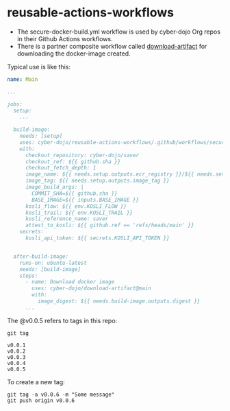 # reusable-actions-workflows

- The secure-docker-build.yml workflow is used by cyber-dojo Org repos in their Github Actions workflows.
- There is a partner composite workflow called [download-artifact](https://github.com/cyber-dojo/download-artifact) for downloading the docker-image created.


Typical use is like this:

```yml
name: Main

...

jobs:
  setup:
    ...
  
  build-image:
    needs: [setup]    
    uses: cyber-dojo/reusable-actions-workflows/.github/workflows/secure-docker-build.yml@main
    with:
      checkout_repository: cyber-dojo/saver
      checkout_ref: ${{ github.sha }}
      checkout_fetch_depth: 1
      image_name: ${{ needs.setup.outputs.ecr_registry }}/${{ needs.setup.outputs.service_name }}
      image_tag: ${{ needs.setup.outputs.image_tag }}
      image_build_args: |
        COMMIT_SHA=${{ github.sha }}
        BASE_IMAGE=${{ inputs.BASE_IMAGE }}
      kosli_flow: ${{ env.KOSLI_FLOW }}
      kosli_trail: ${{ env.KOSLI_TRAIL }}
      kosli_reference_name: saver
      attest_to_kosli: ${{ github.ref == 'refs/heads/main' }}        
    secrets:
      kosli_api_token: ${{ secrets.KOSLI_API_TOKEN }}


  after-build-image:
    runs-on: ubuntu-latest
    needs: [build-image]
    steps:
      - name: Download docker image
        uses: cyber-dojo/download-artifact@main
        with:
          image_digest: ${{ needs.build-image.outputs.digest }}
      ...
```

The @v0.0.5 refers to tags in this repo:

```shell
git tag

v0.0.1
v0.0.2
v0.0.3
v0.0.4
v0.0.5
```

To create a new tag:

```shell
git tag -a v0.0.6 -m "Some message"
git push origin v0.0.6
```
